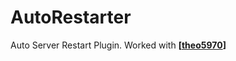 # AutoRestarter
Auto Server Restart Plugin. Worked with **[[theo5970](https://github.com/theo5970)]**
